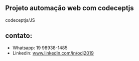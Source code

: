 ## Projeto automação web com codeceptjs
codeceptjs/JS
## contato:
- Whatsapp: 19 98938-1485
- Linkedin: www.linkedin.com/in/odj2019
